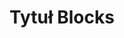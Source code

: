 ---
title: "Tytuł Blocks"
content: |
  # Witaj w Blocks
  Tutaj znajduje się treść blocks sekcji, którą można edytować w ograniczony sposób.
image: '/images/section1.jpg'
---